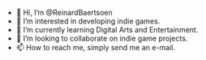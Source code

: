 - 👋 Hi, I’m @ReinardBaertsoen
- 👀 I’m interested in developing indie games.
- 🌱 I’m currently learning Digital Arts and Entertainment.
- 💞️ I’m looking to collaborate on indie game projects.
- 📫 How to reach me, simply send me an e-mail.

<!---
ReinardBaertsoen/ReinardBaertsoen is a ✨ special ✨ repository because its `README.md` (this file) appears on your GitHub profile.
You can click the Preview link to take a look at your changes.
--->
